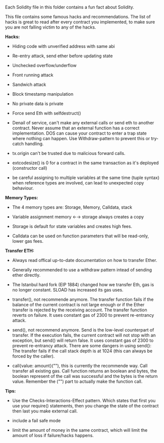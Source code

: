 Each Solidity file in this folder contains a fun fact about Solidity.


This file contains some famous hacks and recommendations.
The list of hacks is great to read after every contract you implemented, to make sure you are not falling victim to any of the hacks.


__Hacks:__
- Hiding code with unverified address with same abi
	
- Re-entry attack, send ether before updating state
	
- Unchecked overflow/underflow

- Front running attack

- Sandwich attack

- Block timestamp manipulation

- No private data is private

- Force send Eth with selfdestruct()

- Denail of service, can't make any external calls or send eth to another contract.
  Never assume that an external function has a correct implementation.
  DOS can cause your contract to enter a trap state where nothing can happen.
  Use Withdraw-pattern to prevent this or try-catch handling.

- tx.origin can't be trusted due to malicious forward calls.

- extcodesize() is 0 for a contract in the same transaction as it's deployed (constructor call)

- be careful assigning to multiple variables at the same time (tuple syntax) when reference types are involved, can lead to unexpected copy behaviour.

	

__Memory Types:__
	
- The 4 memory types are: Storage, Memory, Calldata, stack
	
- Variable assignment  memory ←→ storage always creates a copy
	
- Storage is default for state variables and creates high fees.
	
- Calldata can be used on function parameters that will be read-only, lower gas fees.


__Transfer ETH:__  
- Always read offical up-to-date documentation on how to transfer Ether. 

- Generally recommended to use a withdraw pattern intead of sending ether directly.

- The Istanbul hard fork (EIP 1884) changed how we transfer Eth, gas is no longer constant. SLOAD has increased its gas uses.

- transfer(), not recommende anymore.
  The transfer function fails if the balance of the current contract is not large enough 
  or if the Ether transfer is rejected by the receiving account. 
  The transfer function reverts on failure.
  It uses constant gas of 2300 to prevent re-entrancy attack.

- send(), not recommend anymore.
  Send is the low-level counterpart of transfer. 
  If the execution fails, the current contract will not stop with an exception, but send() will return false.
  It uses constant gas of 2300 to prevent re-entrancy attack.
  There are some dangers in using send(): The transfer fails if the call stack depth is at 1024 (this can always be forced by the caller).

- call{value: amount}(""), this is currently the recommende way.
  Call transfer all existing gas. Call function returns an boolean and bytes, the boolean represent of the call was successful and the bytes is the return value.
  Remember the ("") part to actually make the function call.
  
 


__Tips:__
	
- Use the Checks-Interactions-Effect pattern. 
  Which states that first you use your require() statements, then you change the state of the contract then last you make external call.
	
- include a fail safe mode
	
- limit the amount of money in the same contract, which will limit the amount of loss if failure/hacks happens.



